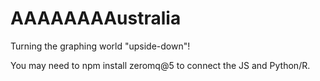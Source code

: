# AAAAAAAAustralia

Turning the graphing world "upside-down"!


You may need to npm install zeromq@5 to connect the JS and Python/R.
